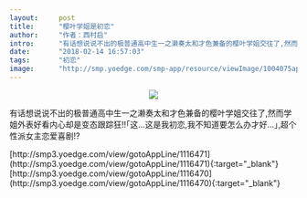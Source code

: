 ```yaml
---
layout:     post
title:      "樱叶学姐是初恋"
author:     "作者：西村启"
intro:      "有话想说说不出的极普通高中生一之濑奏太和才色兼备的樱叶学姐交往了,然而学姐外表好看内心却是变态跟踪狂!!｢这…这是我初恋,我不知道要怎么办才好…｣,超个性派女主恋爱喜剧!?"
date:       "2018-02-14 16:57:03"
tags:       "初恋"
image:      "http://smp.yoedge.com/smp-app/resource/viewImage/1004075appline.png"
---
```

<div style="text-align: center">
<p><img src="http://smp.yoedge.com/smp-app/resource/viewImage/1004075appline.png"/></p>
</div>
<p class="post-meta">
<span>有话想说说不出的极普通高中生一之濑奏太和才色兼备的樱叶学姐交往了,然而学姐外表好看内心却是变态跟踪狂!!｢这…这是我初恋,我不知道要怎么办才好…｣,超个性派女主恋爱喜剧!?</span>
</p>
[http://smp3.yoedge.com/view/gotoAppLine/1116471](http://smp3.yoedge.com/view/gotoAppLine/1116471){:target="_blank"}
[http://smp3.yoedge.com/view/gotoAppLine/1116470](http://smp3.yoedge.com/view/gotoAppLine/1116470){:target="_blank"}


